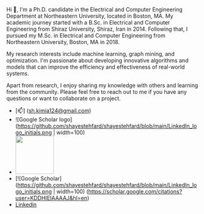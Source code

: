Hi 👋, I'm a Ph.D. candidate in the Electrical and Computer Engineering Department at Northeastern University, located in Boston, MA. My academic journey started with a B.Sc. in Electrical and Computer Engineering from Shiraz University, Shiraz, Iran in 2014. Following that, I pursued my M.Sc. in Electrical and Computer Engineering from Northeastern University, Boston, MA in 2018.

My research interests include machine learning, graph mining, and optimization. I'm passionate about developing innovative algorithms and models that can improve the efficiency and effectiveness of real-world systems.

Apart from research, I enjoy sharing my knowledge with others and learning from the community. Please feel free to reach out to me if you have any questions or want to collaborate on a project.


- [📫] (sh.kimia124@gmail.com)
-  ![Google Scholar logo](https://github.com/shayestehfard/shayestehfard/blob/main/LinkedIn_logo_initials.png | width=100)
-  <img src="[https://your-image-url.type](https://github.com/shayestehfard/shayestehfard/blob/main/LinkedIn_logo_initials.png)" width="100" height="100">
- [![Google Scholar](https://github.com/shayestehfard/shayestehfard/blob/main/LinkedIn_logo_initials.png | width=100) (https://scholar.google.com/citations?user=KDDHIEIAAAAJ&hl=en)
- [Linkedin](https://www.linkedin.com/in/kimia-shayestehfard-5814a775/)




